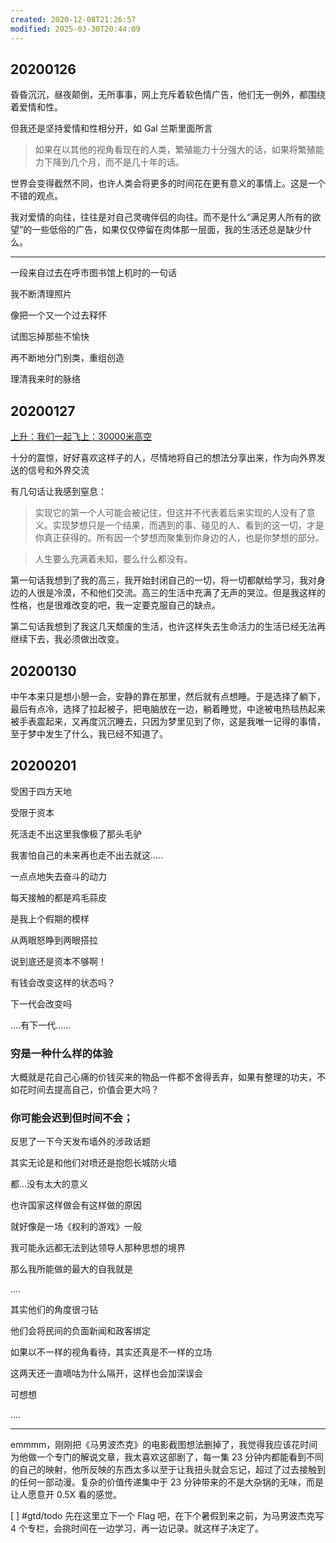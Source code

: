 ```yaml
---
created: 2020-12-08T21:26:57
modified: 2025-03-30T20:44:09
---
```


## 20200126

昏昏沉沉，昼夜颠倒，无所事事，网上充斥着软色情广告，他们无一例外，都围绕着爱情和性。

但我还是坚持爱情和性相分开，如 Gal 兰斯里面所言

> 如果在以其他的视角看现在的人类，繁殖能力十分强大的话，如果将繁殖能力下降到几个月，而不是几十年的话。

世界会变得截然不同，也许人类会将更多的时间花在更有意义的事情上。这是一个不错的观点。

我对爱情的向往，往往是对自己灵魂伴侣的向往。而不是什么“满足男人所有的欲望”的一些低俗的广告，如果仅仅停留在肉体那一层面，我的生活还总是缺少什么。

---

一段来自过去在呼市图书馆上机时的一句话

我不断清理照片

像把一个又一个过去释怀

试图忘掉那些不愉快

再不断地分门别类，重组创造

理清我来时的脉络

## 20200127

[上升：我们一起飞上：30000米高空](https://www.bilibili.com/bangumi/play/ep311200)

十分的震惊，好好喜欢这样子的人，尽情地将自己的想法分享出来，作为向外界发送的信号和外界交流

有几句话让我感到窒息：

> 实现它的第一个人可能会被记住，但这并不代表着后来实现的人没有了意义。实现梦想只是一个结果，而遇到的事、碰见的人、看到的这一切，才是你真正获得的。所有因一个梦想而聚集到你身边的人，也是你梦想的部分。

> 人生要么充满着未知，要么什么都没有。

第一句话我想到了我的高三，我开始封闭自己的一切，将一切都献给学习，我对身边的人很是冷漠，不和他们交流。高三的生活中充满了无声的哭泣。但是我这样的性格，也是很难改变的吧，我一定要克服自己的缺点。

第二句话我想到了我这几天颓废的生活，也许这样失去生命活力的生活已经无法再继续下去，我必须做出改变。

## 20200130

中午本来只是想小憩一会，安静的靠在那里，然后就有点想睡。于是选择了躺下，最后有点冷，选择了拉起被子，把电脑放在一边，躺着睡觉，中途被电热毯热起来被手表震起来，又再度沉沉睡去，只因为梦里见到了你，这是我唯一记得的事情，至于梦中发生了什么，我已经不知道了。

## 20200201

受困于四方天地

受限于资本

死活走不出这里我像极了那头毛驴

我害怕自己的未来再也走不出去就这.....

一点点地失去奋斗的动力

每天接触的都是鸡毛蒜皮

是我上个假期的模样

从两眼怒睁到两眼搭拉

说到底还是资本不够啊！

有钱会改变这样的状态吗？

下一代会改变吗

....有下一代......

### 穷是一种什么样的体验

大概就是花自己心痛的价钱买来的物品一件都不舍得丢弃，如果有整理的功夫，不如花时间去提高自己，价值会更大吗？

### 你可能会迟到但时间不会；

反思了一下今天发布墙外的涉政话题

其实无论是和他们对喷还是抱怨长城防火墙

都...没有太大的意义

也许国家这样做会有这样做的原因

就好像是一场《权利的游戏》一般

我可能永远都无法到达领导人那种思想的境界

那么我所能做的最大的自我就是

....

其实他们的角度很刁钻

他们会将民间的负面新闻和政客绑定

如果以不一样的视角看待，其实还真是不一样的立场

这两天还一直嘀咕为什么隔开，这样也会加深误会

可想想

....

---

emmmm，刚刚把《马男波杰克》的电影截图想法删掉了，我觉得我应该花时间为他做一个专门的解说文章，我太喜欢这部剧了，每一集 23 分钟内都能看到不同的自己的映射，他所反映的东西太多以至于让我扭头就会忘记，超过了过去接触到的任何一部动漫。复杂的价值传递集中于 23 分钟带来的不是大杂锅的无味，而是让人愿意开 0.5X 看的感觉。

[ ] #gtd/todo 先在这里立下一个 Flag 吧，在下个暑假到来之前，为马男波杰克写 4 个专栏，会挑时间在一边学习，再一边记录。就这样子决定了。
